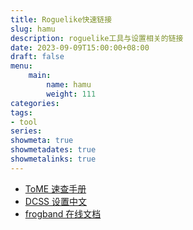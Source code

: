 ```yaml
---
title: Roguelike快速链接
slug: hamu
description: roguelike工具与设置相关的链接
date: 2023-09-09T15:00:00+08:00
draft: false
menu:
    main:
        name: hamu
        weight: 111
categories:
tags:
- tool
series:
showmeta: true
showmetadates: true
showmetalinks: true
---
```


- [ToME 速查手册](https://starsapphirex.github.io/tometips/#talents)
- [DCSS 设置中文](https://www.douban.com/review/15008875/)
- [frogband 在线文档](https://yasd.fans/frogcomposbandhelpfile/start)